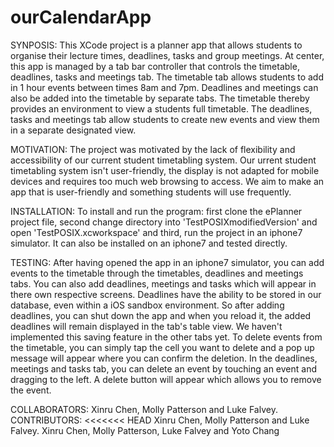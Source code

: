 # ourCalendarApp
SYNPOSIS: This XCode project is a planner app that allows students to organise their lecture times, deadlines, tasks and group meetings. At center, this app is managed by a tab bar controller that controls the timetable, deadlines, tasks and meetings tab. The timetable tab allows students to add in 1 hour events between times 8am and 7pm. Deadlines and meetings can also be added into the timetable by separate tabs. The timetable thereby provides an environment to view a students full timetable. The deadlines, tasks and meetings tab allow students to create new events and view them in a separate designated view.

MOTIVATION: The project was motivated by the lack of flexibility and accessibility of our current student timetabling system. Our urrent student timetabling system isn't user-friendly, the display is not adapted for mobile devices and requires too much web browsing to access. We aim to make an app that is user-friendly and something students will use frequently.

INSTALLATION: To install and run the program: first clone the ePlanner project file, second change directory into 'TestPOSIXmodifiedVersion' and open 'TestPOSIX.xcworkspace' and third, run the project in an iphone7 simulator. It can also be installed on an iphone7 and tested directly.

TESTING: After having opened the app in an iphone7 simulator, you can add events to the timetable through the timetables, deadlines and meetings tabs. You can also add deadlines, meetings and tasks which will appear in there own respective screens. Deadlines have the ability to be stored in our database, even within a iOS sandbox environment. So after adding deadlines, you can shut down the app and when you reload it, the added deadlines will remain displayed in the tab's table view. We haven't implemented this saving feature in the other tabs yet. To delete events from the timetable, you can simply tap the cell you want to delete and a pop up message will appear where you can confirm the deletion. In the deadlines, meetings and tasks tab, you can delete an event by touching an event and dragging to the left. A delete button will appear which allows you to remove the event.

COLLABORATORS: Xinru Chen, Molly Patterson and Luke Falvey. CONTRIBUTORS: <<<<<<< HEAD Xinru Chen, Molly Patterson and Luke Falvey.
Xinru Chen, Molly Patterson, Luke Falvey and Yoto Chang
